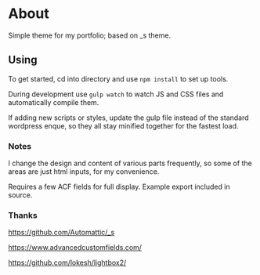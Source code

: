 
# About

Simple theme for my portfolio; based on _s theme.


## Using

To get started, cd into directory and use `npm install` to set up tools.

During development use `gulp watch` to watch JS and CSS files and automatically compile them.

If adding new scripts or styles, update the gulp file instead of the standard wordpress enque, so they all stay minified together for the fastest load. 


### Notes

I change the design and content of various parts frequently, so some of the areas are just html inputs, for my convenience.

Requires a few ACF fields for full display. Example export included in source.



### Thanks

https://github.com/Automattic/_s

https://www.advancedcustomfields.com/

https://github.com/lokesh/lightbox2/
